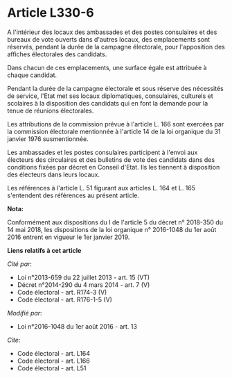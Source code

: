# Article L330-6

A l'intérieur des locaux des ambassades et des postes consulaires et des bureaux de vote ouverts dans d'autres locaux, des
emplacements sont réservés, pendant la durée de la campagne électorale, pour l'apposition des affiches électorales des
candidats. 

Dans chacun de ces emplacements, une surface égale est attribuée à chaque candidat.

Pendant la durée de la campagne électorale et sous réserve des nécessités de service, l'Etat met ses locaux diplomatiques,
consulaires, culturels et scolaires à la disposition des candidats qui en font la demande pour la tenue de réunions
électorales.

Les attributions de la commission prévue à l'article L. 166 sont exercées par la commission électorale mentionnée à l'article
14 de la loi organique du 31 janvier 1976 susmentionnée. 

Les ambassades et les postes consulaires participent à l'envoi aux électeurs des circulaires et des bulletins de vote des
candidats dans des conditions fixées par décret en Conseil d'Etat. Ils les tiennent à disposition des électeurs dans leurs
locaux.

Les références à l'article L. 51 figurant aux articles L. 164 et L. 165 s'entendent des références au présent article.

**Nota:**

Conformément aux dispositions du I de l'article 5 du décret n° 2018-350 du 14 mai 2018, les dispositions de la loi organique
n° 2016-1048 du 1er août 2016 entrent en vigueur le 1er janvier 2019.

**Liens relatifs à cet article**

_Cité par_:

  - Loi n°2013-659 du 22 juillet 2013 - art. 15 (VT)
  - Décret n°2014-290 du 4 mars 2014 - art. 7 (V)
  - Code électoral - art. R174-3 (V)
  - Code électoral - art. R176-1-5 (V)

_Modifié par_:

  - Loi n°2016-1048 du 1er août 2016 - art. 13

_Cite_:

  - Code électoral - art. L164
  - Code électoral - art. L166
  - Code électoral - art. L51
